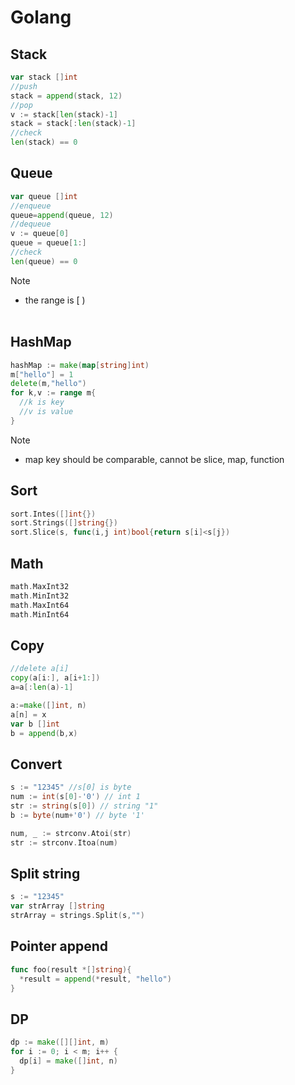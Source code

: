 # Golang

## Stack
```go
var stack []int
//push
stack = append(stack, 12)
//pop
v := stack[len(stack)-1]
stack = stack[:len(stack)-1]
//check
len(stack) == 0
```

## Queue
```go
var queue []int
//enqueue
queue=append(queue, 12)
//dequeue
v := queue[0]
queue = queue[1:]
//check
len(queue) == 0
```

Note
- the range is [ )
</br></br>

## HashMap
```go
hashMap := make(map[string]int)
m["hello"] = 1
delete(m,"hello")
for k,v := range m{
  //k is key
  //v is value
}
```
Note
- map key should be comparable, cannot be slice, map, function

## Sort
```go
sort.Intes([]int{})
sort.Strings([]string{})
sort.Slice(s, func(i,j int)bool{return s[i]<s[j})
```
## Math
```go
math.MaxInt32
math.MinInt32
math.MaxInt64
math.MinInt64
```
## Copy
```go
//delete a[i]
copy(a[i:], a[i+1:])
a=a[:len(a)-1]

a:=make([]int, n)
a[n] = x
var b []int
b = append(b,x)
```
## Convert
```go
s := "12345" //s[0] is byte
num := int(s[0]-'0') // int 1
str := string(s[0]) // string "1"
b := byte(num+'0') // byte '1'

num, _ := strconv.Atoi(str)
str := strconv.Itoa(num)
```

## Split string
```go
s := "12345"
var strArray []string
strArray = strings.Split(s,"")
```

## Pointer append
```go
func foo(result *[]string){
  *result = append(*result, "hello")
}
```

## DP
```go
dp := make([][]int, m)
for i := 0; i < m; i++ {
  dp[i] = make([]int, n)
}
```

